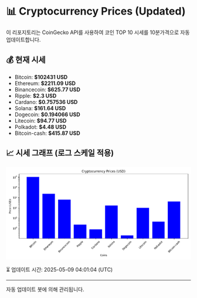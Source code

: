 
# 📊 Cryptocurrency Prices (Updated)

이 리포지토리는 CoinGecko API를 사용하여 코인 TOP 10 시세를 10분가격으로 자동 업데이트합니다.

## 💰 현재 시세
- Bitcoin: **$102431 USD**
- Ethereum: **$2211.09 USD**
- Binancecoin: **$625.77 USD**
- Ripple: **$2.3 USD**
- Cardano: **$0.757536 USD**
- Solana: **$161.64 USD**
- Dogecoin: **$0.194066 USD**
- Litecoin: **$94.77 USD**
- Polkadot: **$4.48 USD**
- Bitcoin-cash: **$415.87 USD**

## 📈 시세 그래프 (로그 스케일 적용)
![Crypto Prices](crypto_prices.png)

⏳ 업데이트 시간: 2025-05-09 04:01:04 (UTC)

---
자동 업데이트 봇에 의해 관리됩니다.
